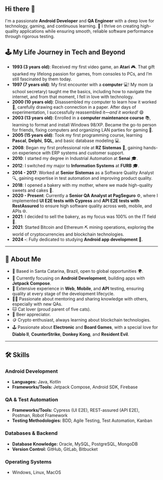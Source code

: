 ## Hi there 👋

I'm a passionate **Android Developer** and **QA Engineer** with a deep love for technology, gaming, and continuous learning. 🚀 I thrive on creating high-quality applications while ensuring smooth, reliable software performance through rigorous testing.

## 🕹️ My Life Journey in Tech and Beyond

- **1993 (3 years old)**: Received my first video game, an **Atari** 🎮. That gift sparked my lifelong passion for games, from consoles to PCs, and I’m still fascinated by them today.
- **1997 (7 years old)**: My first encounter with a **computer** 💻! My mom (a school secretary) taught me the basics, including how to navigate the internet, and from that moment, I fell in love with technology.
- **2000 (10 years old)**: Disassembled my computer to learn how it worked 🔧, carefully drawing each connection in a paper. After days of experimentation, I successfully reassembled it—*and it worked!* 😄
- **2003 (13 years old)**: Enrolled in a **computer maintenance course** 📚, learning to format and install Windows 98/XP. Became the go-to person for friends, fixing computers and organizing LAN parties for gaming 🎉.
- **2005 (15 years old)**: Took my first programming course, learning **Pascal**, **Delphi**, **SQL**, and basic database modeling 💻.
- **2008**: Began my first professional role at **RZ Sistemas** 💼, gaining hands-on experience with ERP systems and customer support.
- **2010**: I started my degree in Industrial Automation at **Senai** 🎓.
- **2012**: I switched my major to **Information Systems** at **FURB** 🎓.
- **2014 - 2017**: Worked at **Senior Sistemas** as a Software Quality Analyst 🔍, gaining expertise in test automation and improving product quality.
- **2018**: I opened a bakery with my mother, where we made high-quality sweets and cakes 🍰.
- **2020 - Present**: Currently a **Senior QA Analyst at PagSeguro** ⚙️, where I implemented **UI E2E tests with Cypress** and **API E2E tests with RestAssured** to ensure high software quality across web, mobile, and APIs 🌐.
- **2021**: I decided to sell the bakery, as my focus was 100% on the IT field 💼.
- **2021**: Started Bitcoin and Ethereum ⛏️ mining operations, exploring the world of cryptocurrencies and blockchain technologies.
- **2024 -**: Fully dedicated to studying **Android app development** 📱.

---

## 🌟 About Me
- 📍 Based in Santa Catarina, Brazil, open to global opportunities 🌍.
- 📱 Currently focusing on **Android Development**, building apps with **Jetpack Compose**.
- 🧪 Extensive experience in **Web**, **Mobile**, and **API** testing, ensuring quality at every stage of the development lifecycle.
- 👨‍🏫 Passionate about mentoring and sharing knowledge with others, especially with new QAs.
- 🐱 Cat lover (proud parent of five cats).
- 🍺 Beer appreciator.
- 🪙 Crypto enthusiast, always learning about blockchain technologies.
- 🕹️ Passionate about **Electronic** and **Board Games**, with a special love for **Diablo II**, **CounterStrike**, **Donkey Kong**, and **Resident Evil**.

---

## 🛠️ Skills

### **Android Development**
- **Languages:** Java, Kotlin
- **Frameworks/Tools:** Jetpack Compose, Android SDK, Firebase

### **QA & Test Automation**
- **Frameworks/Tools:** Cypress (UI E2E), REST-assured (API E2E), Postman, Robot Framework
- **Testing Methodologies:** BDD, Agile Testing, Test Automation, Kanban

### **Databases & Backend**
- **Database Knowledge:** Oracle, MySQL, PostgreSQL, MongoDB
- **Version Control:** GitHub, GitLab, Bitbucket

### **Operating Systems**
- Windows, Linux, MacOS

<!--
**FilipeTavaresR/FilipeTavaresR** is a ✨ _special_ ✨ repository because its `README.md` (this file) appears on your GitHub profile.

Here are some ideas to get you started:

- 🔭 I’m currently working on ...
- 🌱 I’m currently learning ...
- 👯 I’m looking to collaborate on ...
- 🤔 I’m looking for help with ...
- 💬 Ask me about ...
- 📫 How to reach me: ...
- 😄 Pronouns: ...
- ⚡ Fun fact: ...
-->
